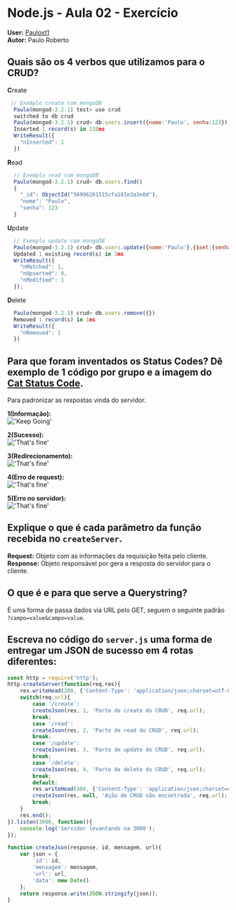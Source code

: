 # Node.js - Aula 02 - Exercício
**User:** [Pauloxt1](https://github.com/Pauloxt1)<br>
**Autor:** Paulo Roberto

## Quais são os 4 verbos que utilizamos para o CRUD?
<b>C</b>reate
```js
 // Exemplo create com mongoDB
  Paulo(mongod-3.2.1) test> use crud
  switched to db crud
  Paulo(mongod-3.2.1) crud> db.users.insert({nome:'Paulo', senha:123})
  Inserted 1 record(s) in 238ms
  WriteResult({
    "nInserted": 1
  })
```
<b>R</b>ead
```js
  // Exemplo read com mongoDB
  Paulo(mongod-3.2.1) crud> db.users.find()
  {
    "_id": ObjectId("56996261515cfa181e3a3e8d"),
    "nome": "Paulo",
    "senha": 123
  }
```
<b>U</b>pdate
```js
  // Exemplo update com mongoDB
  Paulo(mongod-3.2.1) crud> db.users.update({nome:'Paulo'},{$set:{senha:321}});
  Updated 1 existing record(s) in 3ms
  WriteResult({
    "nMatched": 1,
    "nUpserted": 0,
    "nModified": 1
  });
```
<b>D</b>elete
```js
  Paulo(mongod-3.2.1) crud> db.users.remove({})
  Removed 1 record(s) in 1ms
  WriteResult({
    "nRemoved": 1
  })
```
## Para que foram inventados os Status Codes? Dê exemplo de 1 código por grupo e a imagem do [Cat Status Code](https://http.cat/).
Para padronizar as respostas vinda do servidor.<br> 

<b>1(Informação):</b><br>
!['Keep Going'](https://http.cat/100)

<b>2(Sucesso):</b><br>
!['That's fine'](https://http.cat/200)

<b>3(Redirecionamento):</b><br>
!['That's fine'](https://http.cat/307)

<b>4(Erro de request):</b><br>
!['That's fine'](https://http.cat/402)

<b>5(Erro no servidor):</b><br>
!['That's fine'](https://http.cat/599)

## Explique o que é cada parâmetro da função recebida no `createServer`.
<b>Request:</b> Objeto com as informações da requisição feita pelo cliente.<br>
<b>Response:</b> Objeto responsável por gera a resposta do servidor para o cliente.

## O que é e para que serve a Querystring?
É uma forma de passa dados via URL pelo GET, seguem o seguinte padrão `?campo=value&campo=value`.


## Escreva no código do `server.js` uma forma de entregar um JSON de sucesso em 4 rotas diferentes:
```js
const http = require('http');
http.createServer(function(req,res){
	res.writeHead(200, {'Content-Type': 'application/json;charset=utf-8'});
	switch(req.url){
		case '/create':
		createJson(res, 1, 'Parte de create do CRUD', req.url);
		break;
		case '/read':
		createJson(res, 2, 'Parte de read do CRUD', req.url);
		break;
		case '/update':
		createJson(res, 3, 'Parte de update do CRUD', req.url);
		break;
		case '/delete':
		createJson(res, 4, 'Parte de delete do CRUD', req.url);
		break;
		default:
		res.writeHead(404, {'Content-Type': 'application/json;charset=utf-8'});
		createJson(res, null, 'Ação de CRUD não encontrada', req.url);
		break;
	}
	res.end();
}).listen(3000, function(){
	console.log('Servidor levantando na 3000');
});

function createJson(response, id, mensagem, url){
	var json = {
		'id': id,
		'mensagem': mensagem,
		'url': url,
		'data': new Date()
	};
	return response.write(JSON.stringify(json));
}
``` 
